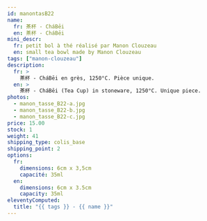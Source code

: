 ```yaml
---
id: manontasB22
name:
  fr: 茶杯 - CháBēi
  en: 茶杯 - CháBēi
mini_descr:
  fr: petit bol à thé réalisé par Manon Clouzeau
  en: small tea bowl made by Manon Clouzeau
tags: ["manon-clouzeau"]
description:
  fr: >
    茶杯 - CháBēi en grès, 1250°C. Pièce unique.
  en: >
    茶杯 - CháBēi (Tea Cup) in stoneware, 1250°C. Unique piece.
photos:
  - manon_tasse_B22-a.jpg
  - manon_tasse_B22-b.jpg
  - manon_tasse_B22-c.jpg
price: 15.00
stock: 1
weight: 41
shipping_type: colis_base
shipping_point: 2
options:
  fr:
    dimensions: 6cm x 3,5cm
    capacité: 35ml
  en:
    dimensions: 6cm x 3.5cm
    capacity: 35ml
eleventyComputed:
  title: "{{ tags }} - {{ name }}"
---
```

